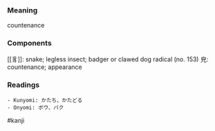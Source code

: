 ### Meaning

countenance

### Components

[[豸]]: snake; legless insect; badger or clawed dog radical (no. 153) 皃: countenance; appearance

### Readings

```
- Kunyomi: かたち、かたどる
- Onyomi: ボウ、バク
```

#kanji